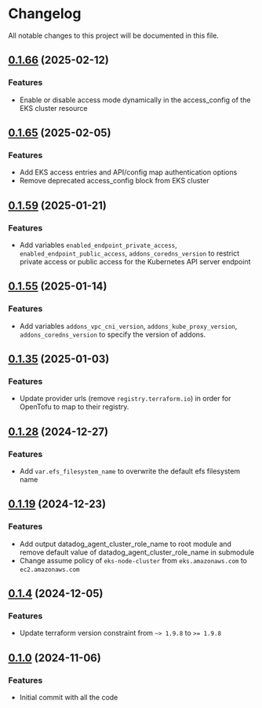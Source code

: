# Changelog

All notable changes to this project will be documented in this file.

## [0.1.66]() (2025-02-12)

### Features
* Enable or disable access mode dynamically in the access_config of the EKS cluster resource

## [0.1.65]() (2025-02-05)

### Features
* Add EKS access entries and API/config map authentication options
* Remove deprecated access_config block from EKS cluster

## [0.1.59]() (2025-01-21)

### Features
* Add variables `enabled_endpoint_private_access`, `enabled_endpoint_public_access`, `addons_coredns_version` to restrict private access or public access for the Kubernetes API server endpoint

## [0.1.55]() (2025-01-14)

### Features
* Add variables `addons_vpc_cni_version`, `addons_kube_proxy_version`, `addons_coredns_version` to specify the version of addons.

## [0.1.35]() (2025-01-03)

### Features

* Update provider urls (remove `registry.terraform.io`) in order for OpenTofu to map to their registry.

## [0.1.28]() (2024-12-27)

### Features

* Add `var.efs_filesystem_name` to overwrite the default efs filesystem name

## [0.1.19]() (2024-12-23)

### Features

* Add output datadog_agent_cluster_role_name to root module and remove default value of datadog_agent_cluster_role_name
  in submodule
* Change assume policy of `eks-node-cluster` from `eks.amazonaws.com` to `ec2.amazonaws.com`

## [0.1.4]() (2024-12-05)

### Features

* Update terraform version constraint from `~> 1.9.8` to `>= 1.9.8`

## [0.1.0]() (2024-11-06)

### Features

* Initial commit with all the code

